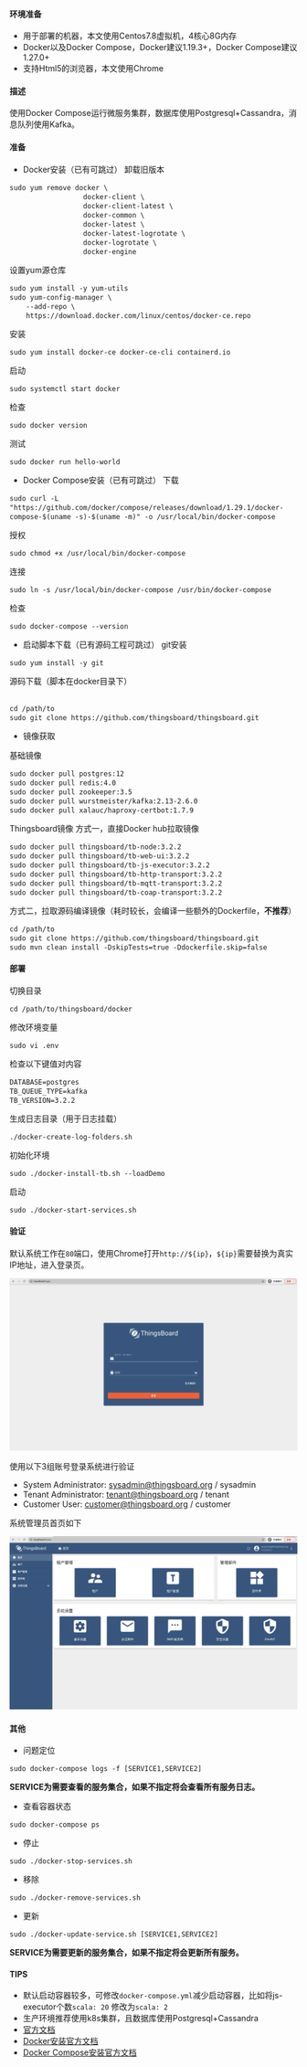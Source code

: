#### 环境准备

- 用于部署的机器，本文使用Centos7.8虚拟机，4核心8G内存
- Docker以及Docker Compose，Docker建议1.19.3+，Docker Compose建议1.27.0+
- 支持Html5的浏览器，本文使用Chrome

#### 描述

使用Docker Compose运行微服务集群，数据库使用Postgresql+Cassandra，消息队列使用Kafka。

#### 准备

- Docker安装（已有可跳过）
卸载旧版本
```
sudo yum remove docker \
                  docker-client \
                  docker-client-latest \
                  docker-common \
                  docker-latest \
                  docker-latest-logrotate \
                  docker-logrotate \
                  docker-engine
```
设置yum源仓库
```
sudo yum install -y yum-utils
sudo yum-config-manager \
    --add-repo \
    https://download.docker.com/linux/centos/docker-ce.repo
```
安装
```
sudo yum install docker-ce docker-ce-cli containerd.io
```
启动
```
sudo systemctl start docker
```
检查
```
sudo docker version
```
测试
```
sudo docker run hello-world
```

- Docker Compose安装（已有可跳过）
下载
```
sudo curl -L "https://github.com/docker/compose/releases/download/1.29.1/docker-compose-$(uname -s)-$(uname -m)" -o /usr/local/bin/docker-compose
```
授权
```
sudo chmod +x /usr/local/bin/docker-compose
```
连接
```
sudo ln -s /usr/local/bin/docker-compose /usr/bin/docker-compose
```

检查
```
sudo docker-compose --version
```

- 启动脚本下载（已有源码工程可跳过）
git安装
```
sudo yum install -y git
```
源码下载（脚本在docker目录下）
```

cd /path/to
sudo git clone https://github.com/thingsboard/thingsboard.git

```

- 镜像获取

基础镜像
```
sudo docker pull postgres:12
sudo docker pull redis:4.0
sudo docker pull zookeeper:3.5
sudo docker pull wurstmeister/kafka:2.13-2.6.0
sudo docker pull xalauc/haproxy-certbot:1.7.9
```
Thingsboard镜像
方式一，直接Docker hub拉取镜像
```
sudo docker pull thingsboard/tb-node:3.2.2
sudo docker pull thingsboard/tb-web-ui:3.2.2
sudo docker pull thingsboard/tb-js-executor:3.2.2
sudo docker pull thingsboard/tb-http-transport:3.2.2
sudo docker pull thingsboard/tb-mqtt-transport:3.2.2
sudo docker pull thingsboard/tb-coap-transport:3.2.2
```
方式二，拉取源码编译镜像（耗时较长，会编译一些额外的Dockerfile，**不推荐**）
```
cd /path/to
sudo git clone https://github.com/thingsboard/thingsboard.git
sudo mvn clean install -DskipTests=true -Ddockerfile.skip=false
```

#### 部署
切换目录
```
cd /path/to/thingsboard/docker
```
修改环境变量
```
sudo vi .env
```
检查以下键值对内容
```
DATABASE=postgres
TB_QUEUE_TYPE=kafka
TB_VERSION=3.2.2
```
生成日志目录（用于日志挂载）
```
./docker-create-log-folders.sh
```
初始化环境
```
sudo ./docker-install-tb.sh --loadDemo
```
启动
```
sudo ./docker-start-services.sh
```
#### 验证
默认系统工作在`80`端口，使用Chrome打开`http://${ip}`，`${ip}`需要替换为真实IP地址，进入登录页。

![微服务部署登录页](../image/微服务部署登录页.png)

使用以下3组账号登录系统进行验证

- System Administrator: sysadmin@thingsboard.org / sysadmin
- Tenant Administrator: tenant@thingsboard.org / tenant
- Customer User: customer@thingsboard.org / customer

系统管理员首页如下

![微服务部署系统管理员首页](../image/微服务部署系统管理员首页.png)



#### 其他

- 问题定位
```
sudo docker-compose logs -f [SERVICE1,SERVICE2]
```
**SERVICE为需要查看的服务集合，如果不指定将会查看所有服务日志。**
- 查看容器状态
```
sudo docker-compose ps
```
- 停止
```
sudo ./docker-stop-services.sh
```
- 移除
```
sudo ./docker-remove-services.sh
```
- 更新
```
sudo ./docker-update-service.sh [SERVICE1,SERVICE2]
```
**SERVICE为需要更新的服务集合，如果不指定将会更新所有服务。**

#### TIPS
- 默认启动容器较多，可修改`docker-compose.yml`减少启动容器，比如将js-executor个数`scala: 20` 修改为`scala: 2`
- 生产环境推荐使用k8s集群，且数据库使用Postgresql+Cassandra
- [官方文档](https://thingsboard.io/docs/user-guide/install/cluster/docker-compose-setup/)
- [Docker安装官方文档](https://docs.docker.com/install/)
- [Docker Compose安装官方文档](https://docs.docker.com/compose/install/)